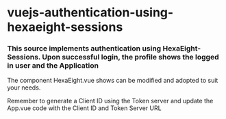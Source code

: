 # vuejs-authentication-using-hexaeight-sessions

### This source implements authentication using HexaEight-Sessions. Upon successful login, the profile shows the logged in user and the Application

The component HexaEight.vue shows can be modified and adopted to suit your needs.

Remember to generate a Client ID using the Token server and update the App.vue code with the Client ID and Token Server URL 
